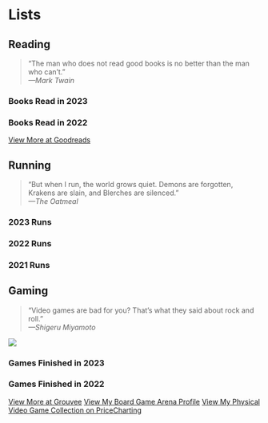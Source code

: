 # Lists

## Reading

> “The man who does not read good books is no better than the man who can’t.”  
  *—Mark Twain*
  
### Books Read in 2023
<List-Reading :year="2023" sortable />

### Books Read in 2022
<List-Reading :year="2022" sortable />

[View More at Goodreads](https://www.goodreads.com/user/show/4284038-brian-hamburg)

## Running

> “But when I run, the world grows quiet. Demons are forgotten, Krakens are slain, and Blerches are silenced.”  
  *—The Oatmeal*

### 2023 Runs
<List-Running :year="2023" sortable />

### 2022 Runs
<List-Running :year="2022" sortable />

### 2021 Runs
<List-Running :year="2021" sortable />

## Gaming

> “Video games are bad for you? That’s what they said about rock and roll.”  
  *—Shigeru Miyamoto*
  
<a href="https://www.exophase.com/user/burgbits/" target="_blank"><img src="https://card.exophase.com/2/0/207782.png?1680528536"></a>

### Games Finished in 2023
<List-Gaming :year="2023" sortable />

### Games Finished in 2022
<List-Gaming :year="2022" sortable />

[View More at Grouvee](https://www.grouvee.com/user/burgbits/shelves/148221-finished/)
[View My Board Game Arena Profile](https://boardgamearena.com/player?id=94080961)
[View My Physical Video Game Collection on PriceCharting](https://www.pricecharting.com/offers?seller=wpdbc2737xvuig5i5yd3g3bohq&status=collection)
